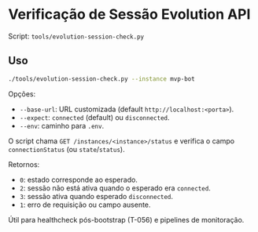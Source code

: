 # Verificação de Sessão Evolution API

Script: `tools/evolution-session-check.py`

## Uso

```bash
./tools/evolution-session-check.py --instance mvp-bot
```

Opções:
- `--base-url`: URL customizada (default `http://localhost:<porta>`).
- `--expect`: `connected` (default) ou `disconnected`.
- `--env`: caminho para `.env`.

O script chama `GET /instances/<instance>/status` e verifica o campo `connectionStatus` (ou `state`/`status`).

Retornos:
- `0`: estado corresponde ao esperado.
- `2`: sessão não está ativa quando o esperado era `connected`.
- `3`: sessão ativa quando esperado `disconnected`.
- `1`: erro de requisição ou campo ausente.

Útil para healthcheck pós-bootstrap (T-056) e pipelines de monitoração.
